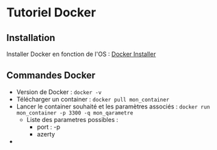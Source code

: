 # Tutoriel Docker

## Installation

Installer Docker en fonction de l'OS : [Docker Installer](https://www.docker.com/get-started "Docker Installer")

## Commandes Docker

- Version de Docker : `docker -v`
- Télécharger un container : `docker pull mon_container`
- Lancer le container souhaité et les paramètres associés : `docker run mon_container -p 3300 -q mon_qarametre`
  - Liste des parametres possibles :
    - port : -p
    - azerty
- 
